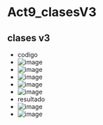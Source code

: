 # Act9_clasesV3

## clases v3
- codigo
- ![image](https://github.com/user-attachments/assets/199d7176-121b-489d-bbe9-8419fc17160f)
- ![image](https://github.com/user-attachments/assets/699c7db1-7511-4d98-a89d-48871b8281e1)
- ![image](https://github.com/user-attachments/assets/0b6d9a80-099e-4eae-b95e-05efbd493205)
- ![image](https://github.com/user-attachments/assets/9150b5e7-98df-48c5-b569-b20f87d940fd)
- ![image](https://github.com/user-attachments/assets/9ebe0190-5ab8-4c2c-bb98-90d0dc89dd65)
- resultado
- ![image](https://github.com/user-attachments/assets/227ac40b-3219-4693-91d3-ddba56c4d7ce)
- ![image](https://github.com/user-attachments/assets/9561db23-c323-47ed-8b82-6ecfee5be388)



